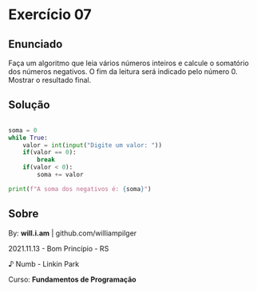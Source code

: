 # Exercício 07

## Enunciado

Faça um algoritmo que leia vários números inteiros e calcule o somatório dos números negativos. O fim da leitura será indicado pelo número 0. Mostrar o resultado final.

## Solução

```py

soma = 0
while True:
    valor = int(input("Digite um valor: "))
    if(valor == 0):
        break
    if(valor < 0):
        soma += valor

print(f"A soma dos negativos é: {soma}")

```

## Sobre

By: **will.i.am** | github.com/williampilger

2021.11.13 - Bom Princípio - RS

♪ Numb - Linkin Park

Curso: **Fundamentos de Programação**
